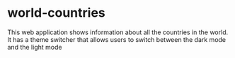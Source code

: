 # world-countries
This web application shows information about all the countries in the world. It has a theme switcher that allows users to switch between the dark mode and the light mode
